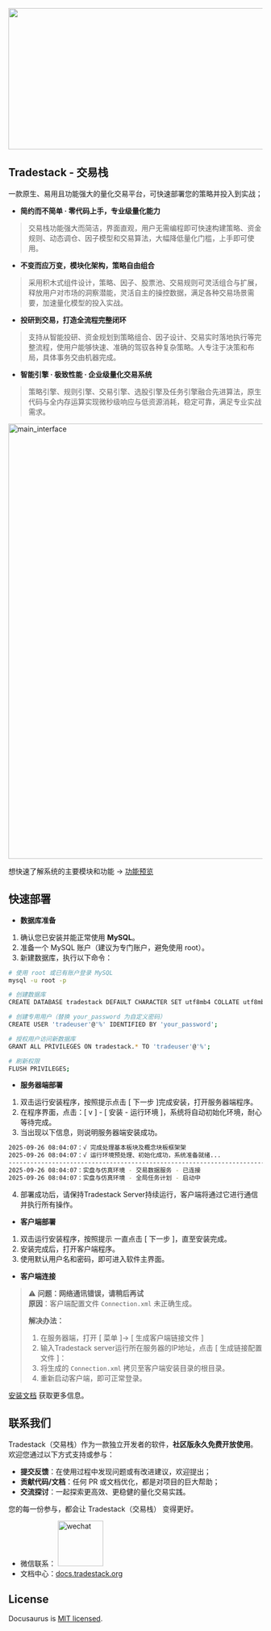 <p align="center">
<img width="1440" height="280" alt="github_banner_white" src="https://github.com/user-attachments/assets/d88f1137-7738-487f-8ddd-bf92ce749bf9" />
</p>

## Tradestack - 交易栈

一款原生、易用且功能强大的量化交易平台，可快速部署您的策略并投入到实战；

- **简约而不简单 · 零代码上手，专业级量化能力**

> 交易栈功能强大而简洁，界面直观，用户无需编程即可快速构建策略、资金规则、动态调仓、因子模型和交易算法，大幅降低量化门槛，上手即可使用。

- **不变而应万变，模块化架构，策略自由组合**

> 采用积木式组件设计，策略、因子、股票池、交易规则可灵活组合与扩展，释放用户对市场的洞察潜能，灵活自主的操控数据，满足各种交易场景需要，加速量化模型的投入实战。

- **投研到交易，打造全流程完整闭环**

> 支持从智能投研、资金规划到策略组合、因子设计、交易实时落地执行等完整流程，使用户能够快速、准确的驾驭各种复杂策略。人专注于决策和布局，具体事务交由机器完成。

- **智能引擎 · 极致性能 · 企业级量化交易系统**

> 策略引擎、规则引擎、交易引擎、选股引擎及任务引擎融合先进算法，原生代码与全内存运算实现微秒级响应与低资源消耗，稳定可靠，满足专业实战需求。


<img width="1366" height="862" alt="main_interface" src="https://github.com/user-attachments/assets/40f98e47-eb21-4931-843a-a2be5cebac35" />


想快速了解系统的主要模块和功能 -> [ 功能预览 ](Preview.md)

## 快速部署

- **数据库准备**

1. 确认您已安装并能正常使用 **MySQL**。
2. 准备一个 MySQL 账户（建议为专门账户，避免使用 root）。  
3. 新建数据库，执行以下命令：
```bash
# 使用 root 或已有账户登录 MySQL
mysql -u root -p

# 创建数据库
CREATE DATABASE tradestack DEFAULT CHARACTER SET utf8mb4 COLLATE utf8mb4_general_ci;

# 创建专用用户（替换 your_password 为自定义密码）
CREATE USER 'tradeuser'@'%' IDENTIFIED BY 'your_password';

# 授权用户访问新数据库
GRANT ALL PRIVILEGES ON tradestack.* TO 'tradeuser'@'%';

# 刷新权限
FLUSH PRIVILEGES;
```

- **服务器端部署**

1. 双击运行安装程序，按照提示点击 [ 下一步 ]完成安装，打开服务器端程序。
2. 在程序界面，点击：[ v ] - [ 安装 - 运行环境 ]，系统将自动初始化环境，耐心等待完成。
3. 当出现以下信息，则说明服务器端安装成功。 
```bash
2025-09-26 08:04:07：√ 完成处理基本板块及概念块板框架架
2025-09-26 08:04:07：√ 运行环境预处理、初始化成功，系统准备就绪...
--------------------------------------------------------------------------------
2025-09-26 08:04:07：实盘与仿真环境 - 交易数据服务 - 已连接
2025-09-26 08:04:07：实盘与仿真环境 - 全局任务计划 - 启动中
```
4. 部署成功后，请保持Tradestack Server持续运行，客户端将通过它进行通信并执行所有操作。

- **客户端部署**

1. 双击运行安装程序，按照提示 一直点击 [ 下一步 ]，直至安装完成。
2. 安装完成后，打开客户端程序。
3. 使用默认用户名和密码，即可进入软件主界面。

- **客户端连接**

> ⚠️ **问题：网络通讯错误，请稍后再试**  
> **原因**：客户端配置文件 `Connection.xml` 未正确生成。  
>  
> **解决办法：**  
> 1. 在服务器端，打开 [ 菜单 ]-> [ 生成客户端链接文件 ]
> 2. 输入Tradestack server运行所在服务器的IP地址，点击 [ 生成链接配置文件 ]： 
> 3. 将生成的 `Connection.xml` 拷贝至客户端安装目录的根目录。  
> 4. 重新启动客户端，即可正常登录。  


[安装文档](http://www.tradestack.org:3000/#/installation) 获取更多信息。

## 联系我们 

Tradestack（交易栈）作为一款独立开发者的软件，**社区版永久免费开放使用**。欢迎您通过以下方式支持或参与：  
- **提交反馈**：在使用过程中发现问题或有改进建议，欢迎提出；  
- **贡献代码/文档**：任何 PR 或文档优化，都是对项目的巨大帮助；  
- **交流探讨**：一起探索更高效、更稳健的量化交易实践。  

您的每一份参与，都会让 Tradestack（交易栈） 变得更好。

- 微信联系：
  <img width="90" height="90" alt="wechat" src="https://github.com/user-attachments/assets/86a97b8b-eb91-49bc-9ea8-999c972f393e" />
- 文档中心：[docs.tradestack.org](http://www.tradestack.org:3000/#/README)

## License

Docusaurus is [MIT licensed](./LICENSE).
